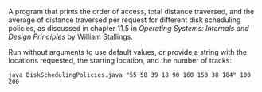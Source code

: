 A program that prints the order of access, total distance traversed, and the average of distance traversed per request for different disk scheduling policies, as discussed in chapter 11.5 in _Operating Systems: Internals and Design Principles_ by William Stallings.

Run without arguments to use default values, or provide a string with the locations requested, the starting location, and the number of tracks:
```
java DiskSchedulingPolicies.java "55 58 39 18 90 160 150 38 184" 100 200
```
